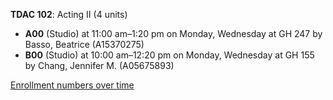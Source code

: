 **TDAC 102**: Acting II (4 units)

- **A00** (Studio) at 11:00 am–1:20 pm on Monday, Wednesday at GH 247 by Basso, Beatrice (A15370275)
- **B00** (Studio) at 10:00 am–12:20 pm on Monday, Wednesday at GH 155 by Chang, Jennifer M. (A05675893)

[Enrollment numbers over time](./TDAC102.tsv)
